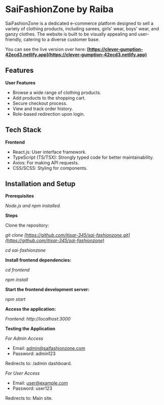 # SaiFashionZone by Raiba

SaiFashionZone is a dedicated e-commerce platform designed to sell a variety of clothing products, including sarees, girls' wear, boys' wear, and ganzy clothes. The website is built to be visually appealing and user-friendly, catering to a diverse customer base.

You can see the live version over here: **[https://clever-gumption-42ecd3.netlify.app](https://clever-gumption-42ecd3.netlify.app)**

## Features
**User Features**
  - Browse a wide range of clothing products.
  - Add products to the shopping cart.
  - Secure checkout process.
  - View and track order history.
  - Role-based redirection upon login.

## Tech Stack
**Frontend**
  - React.js: User interface framework.
  - TypeScript (TS/TSX): Strongly typed code for better maintainability.
  - Axios: For making API requests.
  - CSS/SCSS: Styling for components.

## Installation and Setup
**Prerequisites**

*Node.js and npm installed.*

**Steps**

Clone the repository:

*git clone [https://github.com/itisar-345/sai-fashionzone.git](https://github.com/itisar-345/sai-fashionzone)*

*cd sai-fashionzone*

**Install frontend dependencies:**

*cd frontend*

*npm install*

**Start the frontend development server:**

*npm start*

**Access the application:**

*Frontend: http://localhost:3000*

**Testing the Application**

*For Admin Access*

  - Email: admin@saifashionzone.com
  - Password: admin123

Redirects to: /admin dashboard.

*For User Access*

  - Email: user@example.com
  - Password: user123

Redirects to: Main site.
